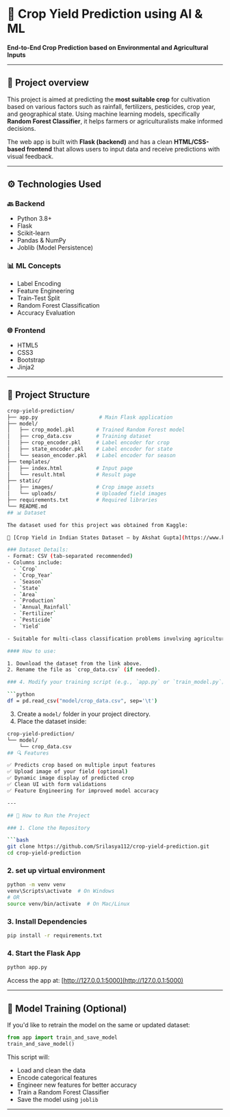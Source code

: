 # 🌾 Crop Yield Prediction using AI & ML

**End-to-End Crop Prediction based on Environmental and Agricultural Inputs**

---

## 🧠 Project overview

This project is aimed at predicting the **most suitable crop** for cultivation based on various factors such as rainfall, fertilizers, pesticides, crop year, and geographical state. Using machine learning models, specifically **Random Forest Classifier**, it helps farmers or agriculturalists make informed decisions.

The web app is built with **Flask (backend)** and has a clean **HTML/CSS-based frontend** that allows users to input data and receive predictions with visual feedback.

---

## ⚙️ Technologies Used

### 🔙 Backend

- Python 3.8+
- Flask
- Scikit-learn
- Pandas & NumPy
- Joblib (Model Persistence)

### 📊 ML Concepts

- Label Encoding
- Feature Engineering
- Train-Test Split
- Random Forest Classification
- Accuracy Evaluation

### 🌐 Frontend

- HTML5
- CSS3
- Bootstrap
- Jinja2

---

## 📁 Project Structure

```bash
crop-yield-prediction/
├── app.py                    # Main Flask application
├── model/
│   ├── crop_model.pkl       # Trained Random Forest model
│   ├── crop_data.csv        # Training dataset
│   ├── crop_encoder.pkl     # Label encoder for crop
│   ├── state_encoder.pkl    # Label encoder for state
│   └── season_encoder.pkl   # Label encoder for season
├── templates/
│   ├── index.html           # Input page
│   └── result.html          # Result page
├── static/
│   ├── images/              # Crop image assets
│   └── uploads/             # Uploaded field images
├── requirements.txt         # Required libraries
└── README.md
## 📊 Dataset

The dataset used for this project was obtained from Kaggle:

🔗 [Crop Yield in Indian States Dataset – by Akshat Gupta](https://www.kaggle.com/datasets/akshatgupta7/crop-yield-in-indian-states-dataset)

### Dataset Details:
- Format: CSV (tab-separated recommended)
- Columns include:
  - `Crop`
  - `Crop_Year`
  - `Season`
  - `State`
  - `Area`
  - `Production`
  - `Annual_Rainfall`
  - `Fertilizer`
  - `Pesticide`
  - `Yield`

- Suitable for multi-class classification problems involving agricultural analytics and predictive modeling.

#### How to use:

1. Download the dataset from the link above.
2. Rename the file as `crop_data.csv` (if needed).

### 4. Modify your training script (e.g., `app.py` or `train_model.py`) to load the dataset:

```python
df = pd.read_csv("model/crop_data.csv", sep='\t')
```

3. Create a `model/` folder in your project directory.
4. Place the dataset inside:
```bash
crop-yield-prediction/
└── model/
    └── crop_data.csv
## 🔍 Features

✅ Predicts crop based on multiple input features  
✅ Upload image of your field (optional)  
✅ Dynamic image display of predicted crop  
✅ Clean UI with form validations  
✅ Feature Engineering for improved model accuracy

---

## 🚀 How to Run the Project

### 1. Clone the Repository

```bash
git clone https://github.com/Srilasya112/crop-yield-prediction.git
cd crop-yield-prediction
```

### 2. set up virtual environment

```bash
python -m venv venv
venv\Scripts\activate  # On Windows
# OR
source venv/bin/activate  # On Mac/Linux
```

### 3. Install Dependencies

```bash
pip install -r requirements.txt
```

### 4. Start the Flask App

```bash
python app.py
```

Access the app at: [http://127.0.0.1:5000](http://127.0.0.1:5000)

---

## 🧠 Model Training (Optional)

If you'd like to retrain the model on the same or updated dataset:

```python
from app import train_and_save_model
train_and_save_model()
```

This script will:

* Load and clean the data  
* Encode categorical features  
* Engineer new features for better accuracy  
* Train a Random Forest Classifier  
* Save the model using `joblib`

---
